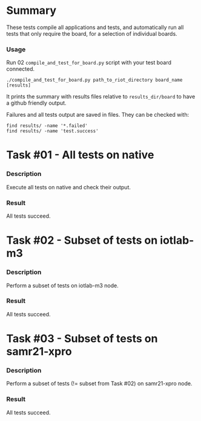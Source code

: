 Summary
=======

These tests compile all applications and tests, and automatically run all tests
that only require the board, for a selection of individual boards.

### Usage

Run 02 `compile_and_test_for_board.py` script with your test board connected.

    ./compile_and_test_for_board.py path_to_riot_directory board_name [results]

It prints the summary with results files relative to `results_dir/board` to have
a github friendly output.

Failures and all tests output are saved in files.
They can be checked with:

    find results/ -name '*.failed'
    find results/ -name 'test.success'


Task #01 - All tests on native
==============================
### Description

Execute all tests on native and check their output.

### Result

All tests succeed.

Task #02 - Subset of tests on iotlab-m3
=======================================
### Description

Perform a subset of tests on iotlab-m3 node.

### Result

All tests succeed.

Task #03 - Subset of tests on samr21-xpro
=========================================
### Description

Perform a subset of tests (!= subset from Task #02) on samr21-xpro node.

### Result

All tests succeed.

